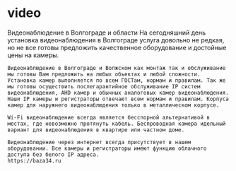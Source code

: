 # video
Видеонаблюдение в Волгограде и области
  На сегодняшний день установка видеонаблюдения в Волгограде услуга довольно не редкая, но не все готовы предложить качественное оборудование и достойные цены на камеры.

    Видеонаблюдение в Волгограде и Волжском как монтаж так и обслуживание мы готовы Вам предложить на любых объектах и любой сложности. Установка камер выполняется по всем ГОСТам, нормам и правилам. Так же мы готовы осуществить послегарантийное обслуживание IP систем видеонаблюдения, AHD камер и обычных аналоговых камер видеонаблюдения. Наши IP камеры и регистраторы отвечают всем нормам и правилам. Корпуса камер для наружнего видеонаблюдения только в металлическом корпусе.

    Wi-Fi видеонаблюдение всегда является бесспорной альтернативой в местах, где невозможно протянуть кабель. Беспроводная камера идельный вариант для видеонаблюдения в квартире или частном доме.

    Видеонаблюдение через интернет всегда присутствует в нашем оборудовании. Все камеры и регистраторы имеют функцию облачного доступа без белого IP адреса.
    https://baza34.ru
